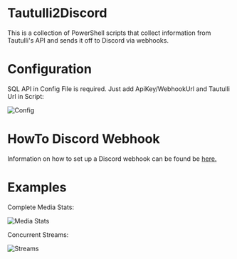 # Tautulli2Discord
This is a collection of PowerShell scripts that collect information from Tautulli's API and sends it off to Discord via webhooks.

# Configuration
SQL API in Config File is required.
Just add ApiKey/WebhookUrl and Tautulli Url in Script:

![Config](https://i.imgur.com/HYkyJHs.png)

# HowTo Discord Webhook 
Information on how to set up a Discord webhook can be found be [here.](https://support.discord.com/hc/en-us/articles/228383668-Intro-to-Webhooks)

# Examples
Complete Media Stats:

![Media Stats](https://i.imgur.com/bWzEEUJ.png)


Concurrent Streams:

![Streams](https://i.imgur.com/IKQxQwo.png)

